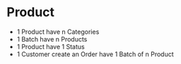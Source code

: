 ﻿# Product
- 1 Product have n Categories
- 1 Batch have n Products
- 1 Product have 1 Status
- 1 Customer create an Order have 1 Batch of n Product